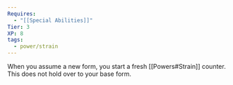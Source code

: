 ```yaml
---
Requires:
  - "[[Special Abilities]]"
Tier: 3
XP: 8
tags:
  - power/strain
---
```

When you assume a new form, you start a fresh [[Powers#Strain]] counter. This does not hold over to your base form.